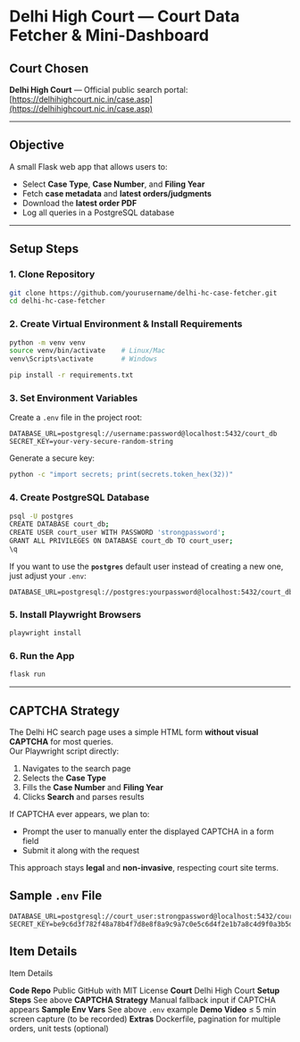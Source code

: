 # Delhi High Court — Court Data Fetcher & Mini-Dashboard

##  Court Chosen
**Delhi High Court** — Official public search portal: [https://delhihighcourt.nic.in/case.asp](https://delhihighcourt.nic.in/case.asp)

---

##  Objective
A small Flask web app that allows users to:
- Select **Case Type**, **Case Number**, and **Filing Year**
- Fetch **case metadata** and **latest orders/judgments**
- Download the **latest order PDF**
- Log all queries in a PostgreSQL database

---

##  Setup Steps

### 1. Clone Repository
```bash
git clone https://github.com/yourusername/delhi-hc-case-fetcher.git
cd delhi-hc-case-fetcher
```

### 2. Create Virtual Environment & Install Requirements
```bash
python -m venv venv
source venv/bin/activate    # Linux/Mac
venv\Scripts\activate       # Windows

pip install -r requirements.txt
```

### 3. Set Environment Variables  
Create a `.env` file in the project root:
```
DATABASE_URL=postgresql://username:password@localhost:5432/court_db
SECRET_KEY=your-very-secure-random-string
```

Generate a secure key:
```bash
python -c "import secrets; print(secrets.token_hex(32))"
```

### 4. Create PostgreSQL Database
```bash
psql -U postgres
CREATE DATABASE court_db;
CREATE USER court_user WITH PASSWORD 'strongpassword';
GRANT ALL PRIVILEGES ON DATABASE court_db TO court_user;
\q
```

If you want to use the **`postgres`** default user instead of creating a new one, just adjust your `.env`:
```
DATABASE_URL=postgresql://postgres:yourpassword@localhost:5432/court_db
```

### 5. Install Playwright Browsers
```bash
playwright install
```

### 6. Run the App
```bash
flask run
```

---

##  CAPTCHA Strategy
The Delhi HC search page uses a simple HTML form **without visual CAPTCHA** for most queries.  
Our Playwright script directly:
1. Navigates to the search page
2. Selects the **Case Type**
3. Fills the **Case Number** and **Filing Year**
4. Clicks **Search** and parses results

If CAPTCHA ever appears, we plan to:
- Prompt the user to manually enter the displayed CAPTCHA in a form field
- Submit it along with the request

This approach stays **legal** and **non-invasive**, respecting court site terms.



##  Sample `.env` File
```
DATABASE_URL=postgresql://court_user:strongpassword@localhost:5432/court_db
SECRET_KEY=be9c6d3f782f48a78b4f7d8e8f8a9c9a7c0e5c6d4f2e1b7a8c4d9f0a3b5d6e7f
```



##  Item Details
  
 Item   Details 

 **Code Repo**  Public GitHub with MIT License 
 **Court**      Delhi High Court 
 **Setup Steps**  See above 
 **CAPTCHA Strategy**  Manual fallback input if CAPTCHA appears 
 **Sample Env Vars**  See above `.env` example 
 **Demo Video**  ≤ 5 min screen capture (to be recorded) 
 **Extras**  Dockerfile, pagination for multiple orders, unit tests (optional) 






